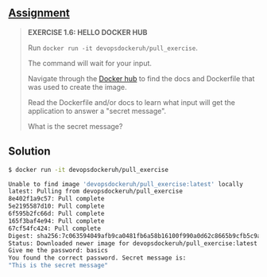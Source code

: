 ## [Assignment](https://courses.mooc.fi/org/uh-cs/courses/devops-with-docker/chapter-2/in-depth-dive-into-images#a7ca8fd9-a7ac-4fe7-bfa1-e53898bab9f8)

> **EXERCISE 1.6: HELLO DOCKER HUB**
> 
> Run `docker run -it devopsdockeruh/pull_exercise`.
> 
> The command will wait for your input.
> 
> Navigate through the [Docker hub](https://hub.docker.com/) to find the docs and Dockerfile that was used to create the image.
> 
> Read the Dockerfile and/or docs to learn what input will get the application to answer a "secret message".
> 
> What is the secret message?

## Solution

```bash
$ docker run -it devopsdockeruh/pull_exercise
```
```bash
Unable to find image 'devopsdockeruh/pull_exercise:latest' locally
latest: Pulling from devopsdockeruh/pull_exercise
8e402f1a9c57: Pull complete
5e2195587d10: Pull complete
6f595b2fc66d: Pull complete
165f3baf4e94: Pull complete
67cf54fc424: Pull complete
Digest: sha256:7c063594049afb9ca0481fb6a58b16100f990a0d62c8665b9cfb5c9ada8a99f
Status: Downloaded newer image for devopsdockeruh/pull_exercise:latest
Give me the password: basics
You found the correct password. Secret message is:
"This is the secret message"
```
